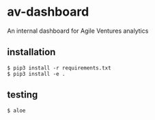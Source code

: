 # av-dashboard
An internal dashboard for Agile Ventures analytics

## installation

```
$ pip3 install -r requirements.txt
$ pip3 install -e . 
```

## testing

```
$ aloe
```

